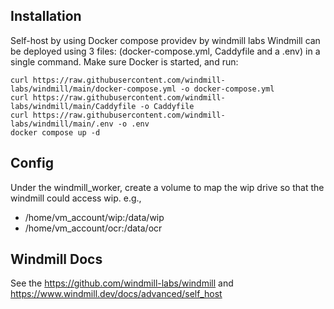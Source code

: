 ## Installation
Self-host by using Docker compose providev by windmill labs
Windmill can be deployed using 3 files: (docker-compose.yml, Caddyfile and a .env) in a single command.
Make sure Docker is started, and run:
```
curl https://raw.githubusercontent.com/windmill-labs/windmill/main/docker-compose.yml -o docker-compose.yml
curl https://raw.githubusercontent.com/windmill-labs/windmill/main/Caddyfile -o Caddyfile
curl https://raw.githubusercontent.com/windmill-labs/windmill/main/.env -o .env
docker compose up -d
```
## Config
Under the windmill_worker, create a volume to map the wip drive so that the windmill could access wip. 
e.g.,
 - /home/vm_account/wip:/data/wip
 - /home/vm_account/ocr:/data/ocr

## Windmill Docs
See the https://github.com/windmill-labs/windmill and https://www.windmill.dev/docs/advanced/self_host


